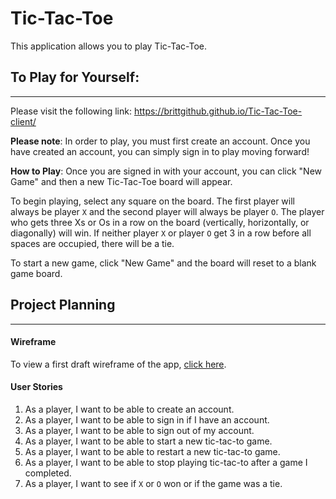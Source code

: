 # Tic-Tac-Toe

This application allows you to play Tic-Tac-Toe.

## To Play for Yourself:
***
Please visit the following link: https://brittgithub.github.io/Tic-Tac-Toe-client/

**Please note**: In order to play, you must first create an account. Once you have created an account, you can simply sign in to play moving forward!

**How to Play**: Once you are signed in with your account, you can click "New Game" and then a new Tic-Tac-Toe board will appear. 

To begin playing, select any square on the board. The first player will always be player `X` and the second player will always be player `O`. The player who gets three Xs or Os in a row on the board (vertically, horizontally, or diagonally) will win. If neither player `X` or player `O` get 3 in a row before all spaces are occupied, there will be a tie. 

To start a new game, click "New Game" and the board will reset to a blank game board.

## Project Planning
***
#### Wireframe
To view a first draft wireframe of the app, [click here](https://imgur.com/vpVAAhO).

#### User Stories
   1. As a player, I want to be able to create an account.
   2. As a player, I want to be able to sign in if I have an account.
   3. As a player, I want to be able to sign out of my account.
   4. As a player, I want to be able to start a new tic-tac-to game.
   5. As a player, I want to be able to restart a new tic-tac-to game.
   6. As a player, I want to be able to stop playing tic-tac-to after a game I completed.
   7. As a player, I want to see if `X` or `O` won or if the game was a tie.